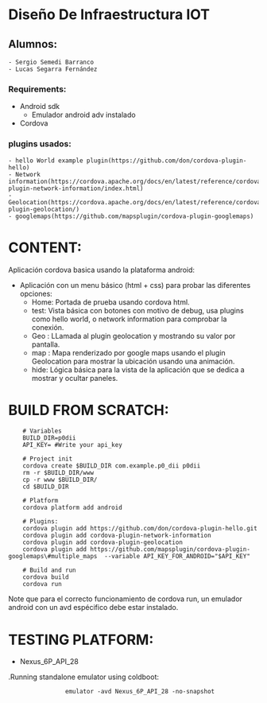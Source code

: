 # Diseño De Infraestructura IOT

## Alumnos:
    - Sergio Semedi Barranco
    - Lucas Segarra Fernández

### Requirements:
- Android sdk
    - Emulador android adv instalado
- Cordova


### plugins usados:
    - hello World example plugin(https://github.com/don/cordova-plugin-hello)
    - Network information(https://cordova.apache.org/docs/en/latest/reference/cordova-plugin-network-information/index.html)
    - Geolocation(https://cordova.apache.org/docs/en/latest/reference/cordova-plugin-geolocation/)
    - googlemaps(https://github.com/mapsplugin/cordova-plugin-googlemaps)


# CONTENT:

Aplicación cordova basica usando la plataforma android:

* Aplicación con un menu básico (html + css) para probar las diferentes opciones:
    - Home: Portada de prueba usando cordova html.
    - test: Vista básica con botones con motivo de debug, usa plugins como hello world, o network information
            para comprobar la conexión.
    - Geo : LLamada al plugin geolocation y mostrando su valor por pantalla.
    - map : Mapa renderizado por google maps usando el plugin Geolocation para mostrar la ubicación usando una
            animación.
    - hide: Lógica básica para la vista de la aplicación que se dedica a mostrar y ocultar paneles.



# BUILD FROM SCRATCH:

```
    # Variables
    BUILD_DIR=p0dii
    API_KEY= #Write your api_key

    # Project init
    cordova create $BUILD_DIR com.example.p0_dii p0dii
    rm -r $BUILD_DIR/www
    cp -r www $BUILD_DIR/
    cd $BUILD_DIR

    # Platform
    cordova platform add android

    # Plugins:
    cordova plugin add https://github.com/don/cordova-plugin-hello.git
    cordova plugin add cordova-plugin-network-information
    cordova plugin add cordova-plugin-geolocation
    cordova plugin add https://github.com/mapsplugin/cordova-plugin-googlemaps\#multiple_maps  --variable API_KEY_FOR_ANDROID="$API_KEY"

    # Build and run
    cordova build
    cordova run
```


Note que para el correcto funcionamiento de cordova run, un emulador android con un avd espécifico debe estar instalado.



# TESTING PLATFORM:

- Nexus_6P_API_28

.Running standalone emulator using coldboot:

                    emulator -avd Nexus_6P_API_28 -no-snapshot


